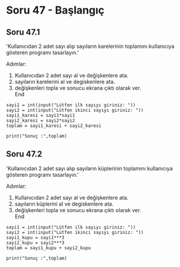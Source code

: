 # Soru 47 - Başlangıç

## Soru 47.1
'Kullanıcıdan 2 adet sayı alıp sayıların karelerinin toplamını kullanıcıya gösteren programı tasarlayın.'


Adımlar:
1. Kullanıcıdan 2 adet sayı al ve değişkenlere ata.
2. sayıların karelerini al ve degiskenlere ata.
3. değişkenleri topla ve sonucu ekrana çıktı olarak ver. <br>
End

```
sayi1 = int(input("Lütfen ilk sayıyı giriniz: "))
sayi2 = int(input("Lütfen ikinci sayıyı giriniz: "))
sayi1_karesi = sayi1*sayi1
sayi2_karesi = sayi2*sayi2
toplam = sayi1_karesi + sayi2_karesi

print("Sonuç :",toplam)
```

## Soru 47.2
'Kullanıcıdan 2 adet sayı alıp sayıların küplerinin toplamını kullanıcıya gösteren programı tasarlayın.'


Adımlar:
1. Kullanıcıdan 2 adet sayı al ve değişkenlere ata.
2. sayıların küplerini al ve degiskenlere ata.
3. değişkenleri topla ve sonucu ekrana çıktı olarak ver. <br>
End

```
sayi1 = int(input("Lütfen ilk sayıyı giriniz: "))
sayi2 = int(input("Lütfen ikinci sayıyı giriniz: "))
sayi1_kupu = sayi1***3
sayi2_kupu = sayi2***3
toplam = sayi1_kupu + sayi2_kupu

print("Sonuç :",toplam)
```
